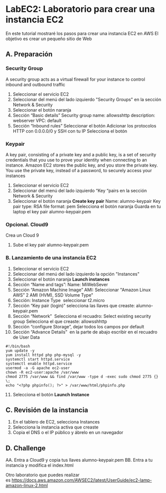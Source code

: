 # LabEC2: Laboratorio para crear una instancia EC2
En este tutorial mostraré los pasos para crear una instancia EC2 en AWS
El objetivo es crear un pequeño sitio de Web 

## A. Preparación
### Security Group
A security group acts as a virtual firewall for your instance to control inbound and outbound traffic

1. Seleccionar el servicio EC2
2. Seleccionar del menú del lado izquierdo "Security Groups" en la sección Network & Security
3. Seleccionar el botón naranja <Create security group>
4. Sección “Basic details”
Security group name: allowsshttp
description: webserver
VPC: default
5. Sección “Inbound rules”
Seleccionar el botón <add a rule>
Adicionar los protocolos HTTP con 0.0.0.0/0 y SSH con tu IP
Selecciona el botón <create security group>

### Keypair
A key pair, consisting of a private key and a public key, is a set of security credentials that you use to prove your identity when connecting to an instance. Amazon EC2 stores the public key, and you store the private key. You use the private key, instead of a password, to securely access your instances

1. Seleccionar el servicio EC2
2. Seleccionar del menú del lado izquierdo “Key “pairs en la sección Network & Security
3. Seleccionar el botón naranja **Create key pair**
Name: alumno-keypair
Key pair type: RSA
file format: pem
Selecciona el botón naranja <create key pair>
Guarda en tu laptop el key pair alumno-keypair.pem

### Opcional. Cloud9
Crea un Cloud 9 
1. Sube el key pair alumno-keypair.pem

### B. Lanzamiento de una instancia EC2

1.  Seleccionar el servicio EC2
2. Seleccionar del menú del lado izquierdo la opción "Instances"
3. Seleccionar el botón naranja **Launch instances**
4. Sección “Name and tags”: Name: MiWebSever 
5. Sección “Amazon Machine Image” AMI: Seleccionar "Amazon Linux AWS” 2 AMI (HVM), SSD Volume Type" <Free tier eligible>
6. Sección: Instance Type  seleccionar t2.micro
7. Sección “Key pair (login)” selecciona las llaves que creaste: alumno-keypair.pem
8. Sección “Network”  Selecciona el recuadro: Select existing security group Selecciona el que creaste: allowsshhttp
9. Sección “configure Storage”, dejar todos los campos por default 
10. Sección “Advance Details”  en la parte de abajo escribir en el recuadro de User Data

```
#!/bin/bash
yum update -y
yum install httpd php php-mysql -y
systemctl start httpd.service
systemctl enable httpd.service
usermod -a -G apache ec2-user
chown -R ec2-user:apache /var/www
chmod 2775 /var/www && find /var/www -type d -exec sudo chmod 2775 {} \;
echo "<?php phpinfo(); ?>" > /var/www/html/phpinfo.php
```

11. Selecciona el botón **Launch Instance**

## C. Revisión de la instancia
1. En el tablero de EC2, selecciona Instances
2. Selecciona la instancia activa que creaste
3. Copia el DNS  o el IP público y ábrelo en un navegador


## D. Challenge

AA. Entra a Cloud9 y copia tus llaves alumno-keypair.pem
BB. Entra a tu instancia y modifica el index.html


Otro laboratorio que puedes realizar es https://docs.aws.amazon.com/AWSEC2/latest/UserGuide/ec2-lamp-amazon-linux-2.html












